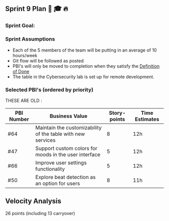 ## Sprint 9 Plan :tada: :mortar_board: :fire: 

### Sprint Goal:



### Sprint Assumptions

* Each of the 5 members of the team will be putting in an average of 10 hours/week
* Git flow will be followed as posted
* PBI's will only be moved to completion when they satisfy the [Definition of Done](/msoe.edu/sdl/sd21/sisyphus/msoe-sisbot/-/wikis/Process/Definition%20of%20Done)
* The table in the Cybersecurity lab is set up for remote development.

### Selected PBI's (ordered by priority)

THESE ARE OLD : 


| PBI Number | Business Value | Story-points | Time Estimates | 
| ---------- | -------------- | ------------ | -------------- |
| #64 | Maintain the customizability of the table with new services | 8 | 12h |
| #47 | Support custom colors for moods in the user interface | 5 | 12h |
| #66 | Improve user settings functionality | 5 | 12h | 
| #50 | Explore beat detection as an option for users | 8 | 11h |

## Velocity Analysis
26 points (including 13 carryover)
